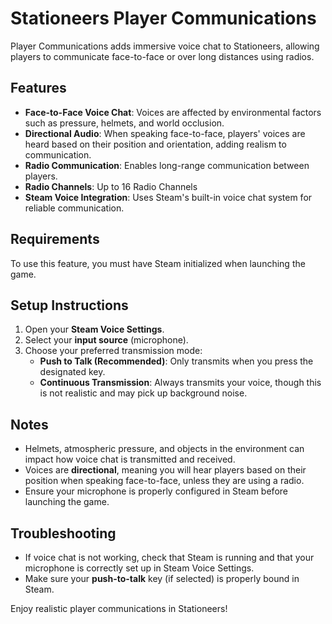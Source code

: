 # Stationeers Player Communications

Player Communications adds immersive voice chat to Stationeers, allowing players to communicate face-to-face or over long distances using radios.

## Features
- **Face-to-Face Voice Chat**: Voices are affected by environmental factors such as pressure, helmets, and world occlusion.
- **Directional Audio**: When speaking face-to-face, players' voices are heard based on their position and orientation, adding realism to communication.
- **Radio Communication**: Enables long-range communication between players.
- **Radio Channels**: Up to 16 Radio Channels
- **Steam Voice Integration**: Uses Steam's built-in voice chat system for reliable communication.

## Requirements
To use this feature, you must have Steam initialized when launching the game.

## Setup Instructions
1. Open your **Steam Voice Settings**.
2. Select your **input source** (microphone).
3. Choose your preferred transmission mode:
   - **Push to Talk (Recommended)**: Only transmits when you press the designated key.
   - **Continuous Transmission**: Always transmits your voice, though this is not realistic and may pick up background noise.

## Notes
- Helmets, atmospheric pressure, and objects in the environment can impact how voice chat is transmitted and received.
- Voices are **directional**, meaning you will hear players based on their position when speaking face-to-face, unless they are using a radio.
- Ensure your microphone is properly configured in Steam before launching the game.

## Troubleshooting
- If voice chat is not working, check that Steam is running and that your microphone is correctly set up in Steam Voice Settings.
- Make sure your **push-to-talk** key (if selected) is properly bound in Steam.

Enjoy realistic player communications in Stationeers!

